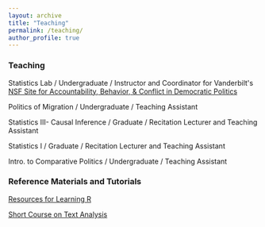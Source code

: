 ```yaml
---
layout: archive
title: "Teaching"
permalink: /teaching/
author_profile: true
---
```


### Teaching

Statistics Lab / Undergraduate / Instructor and Coordinator for Vanderbilt's [NSF Site for Accountability, Behavior, & Conflict in Democratic Politics](https://lab.vanderbilt.edu/political-science-reu/)

Politics of Migration / Undergraduate / Teaching Assistant

Statistics III- Causal Inference / Graduate / Recitation Lecturer and Teaching Assistant

Statistics I / Graduate / Recitation Lecturer and Teaching Assistant

Intro. to Comparative Politics / Undergraduate / Teaching Assistant

### Reference Materials and Tutorials

[Resources for Learning R](https://github.com/vandytripp/vandytripp.github.io/blob/master/files/Stats1_R_Resources.pdf)

[Short Course on Text Analysis](https://github.com/vandytripp/vandytripp.github.io/blob/master/files/Tripp_TextAnalysis_Workshop.zip)
